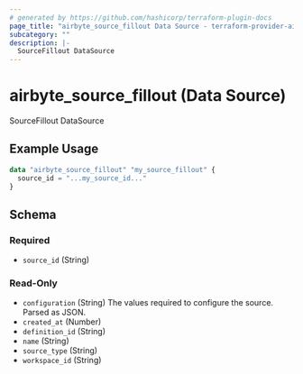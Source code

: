 ```yaml
---
# generated by https://github.com/hashicorp/terraform-plugin-docs
page_title: "airbyte_source_fillout Data Source - terraform-provider-airbyte"
subcategory: ""
description: |-
  SourceFillout DataSource
---
```


# airbyte_source_fillout (Data Source)

SourceFillout DataSource

## Example Usage

```terraform
data "airbyte_source_fillout" "my_source_fillout" {
  source_id = "...my_source_id..."
}
```

<!-- schema generated by tfplugindocs -->
## Schema

### Required

- `source_id` (String)

### Read-Only

- `configuration` (String) The values required to configure the source. Parsed as JSON.
- `created_at` (Number)
- `definition_id` (String)
- `name` (String)
- `source_type` (String)
- `workspace_id` (String)
